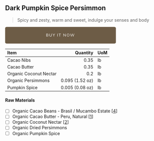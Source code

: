 ## Dark Pumpkin Spice Persimmon
> Spicy and zesty, warm and sweet, indulge your senses and body

[![Buy Now](/assets/images/buy-now.png "Buy Now")](https://shop.osocra.com/collections/bars/products/21102514)

| Item | Quantity | UoM  |
| :---     | ---:    | :--- |
| Cacao Nibs  | 0.35    | lb    |
| Cacao Butter   | 0.35    | lb    |
| Organic Coconut Nectar    | 0.2      | lb      |
| Organic Persimmons    | 0.095 (1.52 oz)    | lb      |
| Pumpkin Spice     | 0.005 (0.08 oz)    | lb      |

#### Raw Materials
- [ ] Organic Cacao Beans -  Brasil / Mucambo Estate [[4](/vendors)]
- [ ] Organic Cacao Butter - Peru, Natural [[1](/vendors)]
- [ ] Organic Coconut Nectar [[2](/vendors)]
- [ ] Organic Dried Persimmons
- [ ] Organic Pumpkin Spice 
